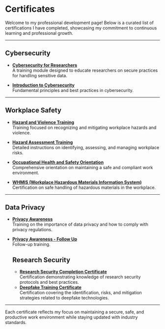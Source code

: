 # Certificates

Welcome to my professional development page! Below is a curated list of certifications I have completed, showcasing my commitment to continuous learning and professional growth.

---

## Cybersecurity
- **[Cybersecurity for Researchers](./CyberSecurityForResearchers_DevinAtkin.pdf)**  
  A training module designed to educate researchers on secure practices for handling sensitive data.

- **[Introduction to Cybersecurity](./IntroductionToCyberSecurity_DevinAtkin.pdf)**  
  Fundamental principles and best practices in cybersecurity.

---

## Workplace Safety
- **[Hazard and Violence Training](./HazardAndViolenceTraining_DevinAtkin.pdf)**  
  Training focused on recognizing and mitigating workplace hazards and violence.

- **[Hazard Assessment Training](./HazardAssessmentTraining_DevinAtkin.pdf)**  
  Detailed instructions on identifying, assessing, and managing workplace risks.

- **[Occupational Health and Safety Orientation](./OccupationalHealthAndSafetyOrientation_DevinAtkin.pdf)**  
  Comprehensive orientation on maintaining a safe and compliant work environment.

- **[WHMIS (Workplace Hazardous Materials Information System)](./WHMIS_DevinAtkin.pdf)**  
  Certification on safe handling of hazardous materials in the workplace.

---

## Data Privacy
- **[Privacy Awareness](./PrivacyAwareness_DevinAtkin.pdf)**  
  Training on the importance of data privacy and how to comply with privacy regulations.

- **[Privacy Awareness - Follow Up](./PrivacyAwareness_DevinAtkin2.pdf)**  
  Follow-up training.

  ## Research Security
  - **[Research Security Completion Certificate](./ResearchSecurity_Completion_Certificate.pdf)**  
    Certification demonstrating knowledge of research security protocols and best practices.
  - **[Deepfake Training Certificate](./DeepfakeTrainingCert.pdf)**  
    Certification covering the identification, risks, and mitigation strategies related to deepfake technologies.
---

Each certificate reflects my focus on maintaining a secure, safe, and productive work environment while staying updated with industry standards.
